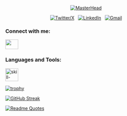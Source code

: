 <div align="center">
  
[![MasterHead](https://media4.giphy.com/media/v1.Y2lkPTc5MGI3NjExNXEwOXltMWV0NzgxcG45NXBpYXQzZ3E3NTBzdmdhc3g2MWMzcjllcyZlcD12MV9pbnRlcm5hbF9naWZfYnlfaWQmY3Q9Zw/3o7TKSx0g7RqRniGFG/giphy.gif)](https://github.com/anujhsrsaini/)

[![Twitter/X](https://skillicons.dev/icons?i=instagram)](https://www.instagram.com/data_buoy/?hl=en) &nbsp;
[![LinkedIn](https://skillicons.dev/icons?i=linkedin)](https://www.linkedin.com/in/anuj-saini-7230a0257/) &nbsp;
[![Gmail](https://skillicons.dev/icons?i=gmail)](mailto:anujharsaini@gmail.com?subject=Hello%20Anuj,%20From%20Github)

</div>
<h3 align="left">Connect with me:</h3>
<p align="left">
<a href="https://www.linkedin.com/in/anuj-saini-7230a0257/" target="blank"><img align="center" src="social-icon-url" alt="" height="30" width="40"/></a>
</p>

<h3 align="left">Languages and Tools:</h3>
<p align="left"> 
<a href="skill-url" target="_blank"><img src="skill-icon-url" alt="skill-name" width="40" height="40"/> </a>
</p>

[![trophy](https://github-profile-trophy.vercel.app/?username=anujhsrsaini)](https://github.com/ryo-ma/github-profile-trophy)

[![GitHub Streak](https://github-readme-streak-stats.herokuapp.com/?user=anujhsrsaini)](https://git.io/streak-stats)

[![Readme Quotes](https://quotes-github-readme.vercel.app/api?type=horizontal&theme=dark)](https://github.com/piyushsuthar/github-readme-quotes)
